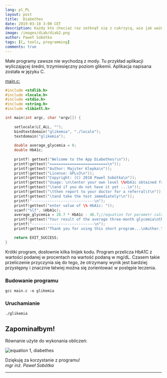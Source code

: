 ```yaml
---
lang: pl_PL
layout: post
title:  Diabethes
date: 2019-03-18 3:00 CET 
description: Każdy kto chociaż raz zetknął się z cukrzycą, wie jak ważne dla zdrowia i życia Pacjenta jest regularne wykonywanie badań. Parametr HbA1C jest ważnym wskaźnikiem i służy do oceny postępów leczenia.
image: /images/diab/diab2.png
author: Paweł Sobótka
tags: [C, tools, programming]
comments: true
---
```


Małe programy zawsze nie wychodzą z mody. Tu przykład aplikacji wyliczającej średni, trzymiesięczny poziom glikemii. Aplikacja napisana została w języku C.

[main.c:](https://github.com/majsterklepka/tdsj/blob/master/glikemia/main.c "main.c file")
```c
#include <stdlib.h>
#include <locale.h>
#include <stdio.h>
#include <string.h>
#include <libintl.h>

int main(int argc, char *argv[]) {
	
	setlocale(LC_ALL, "");
	bindtextdomain("glikemia", "./locale");
	textdomain("glikemia"); 
	
	double average_glycemia = 0; 
	double HbA1c; 
	
	printf( gettext("Welcome to the App Diabethes!\n"));
	printf(gettext("==========================\n"));
	printf(gettext("Author: Majster Klepka\n"));
	printf(gettext("License: GPLv3\n"));
	printf(gettext("Copyright: (C) 2018 Paweł Sobótka\n"));
	printf(gettext("Usage: \n\tenter your own level \%HbA1c obtained from\n\tthe medical analysis laboratory\n"));
	printf(gettext("\tand if you do not have it yet ...\n"));
	printf(gettext("\tthen report to your doctor for a referral\t\n"));
	printf(gettext("\tand take the test immediately!\n"));
	printf("----------------------------\n");
	printf(gettext("enter value of \% HbA1c: "));
	scanf("%lf", &HbA1c);
	average_glycemia = 28.7 * HbA1c - 46.7;//equation for parametr calculation
	printf(gettext("Your result of the average three-month glycemia\nthat is: %.2f mg/dL\n"), average_glycemia);
	printf("----------------------------\n");
	printf(gettext("Thank you for using this short program...\nAuthor.\n"));

	return EXIT_SUCCESS;
}

```

Krótki program, dosłownie kilka linijek kodu. Program przelicza HbA1C z wartości podanej w procentach na wartość podaną w mg/dL. Czasem takie przeliczenie przyczynia się do tego, że otrzymany wynik jest bardziej przystępny i znacznie łatwiej można się zorientować w postępie leczenia. 

### Budowanie programu

```
gcc main.c -o glikemia
```

### Uruchamianie

```
./glikemia
```

## Zapominałbym! 

Równanie użyte do wykonania obliczeń:

![equation 1, diabethes]({{site.url}}{{site.baseurl}}/images/diab/diab-equation.png "equation 1, diabethes")

Dziękuję za korzystanie z programu!  
_mgr inż. Paweł Sobótka_

- - - 






